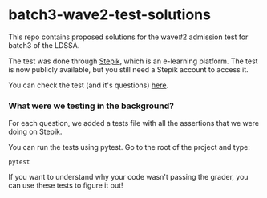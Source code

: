 # batch3-wave2-test-solutions

This repo contains proposed solutions for the wave#2 admission test for batch3 of the LDSSA.

The test was done through [Stepik](https://stepik.org), which is an e-learning platform.
The test is now publicly available, but you still need a Stepik account to access it.

You can check the test (and it's questions) [here](https://stepik.org/course/54405).


### What were we testing in the background?

For each question, we added a tests file with all the assertions that we were doing on Stepik.

You can run the tests using pytest. Go to the root of the project and type:

```
pytest
```

If you want to understand why your code wasn't passing the grader, you can use these tests to figure it out!

